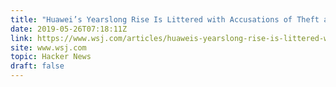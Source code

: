 ```yaml
---
title: "Huawei’s Yearslong Rise Is Littered with Accusations of Theft and Dubious Ethics"
date: 2019-05-26T07:18:11Z
link: https://www.wsj.com/articles/huaweis-yearslong-rise-is-littered-with-accusations-of-theft-and-dubious-ethics-11558756858?utm_medium=RSS&utm_source=hune
site: www.wsj.com
topic: Hacker News
draft: false
---
```

